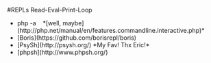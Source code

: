 #REPLs
Read-Eval-Print-Loop
<ul>
<li class="fragment roll-in">php -a &nbsp;&nbsp;&nbsp;*[well, maybe](http://php.net/manual/en/features.commandline.interactive.php)*</li>
<li class="fragment roll-in">[Boris](https://github.com/borisrepl/boris) </li>
<li class="fragment roll-in">[PsySh](http://psysh.org/) *My Fav! Thx Eric!*</li>
<li class="fragment roll-in">[phpsh](http://www.phpsh.org/)</li>
</ul>

